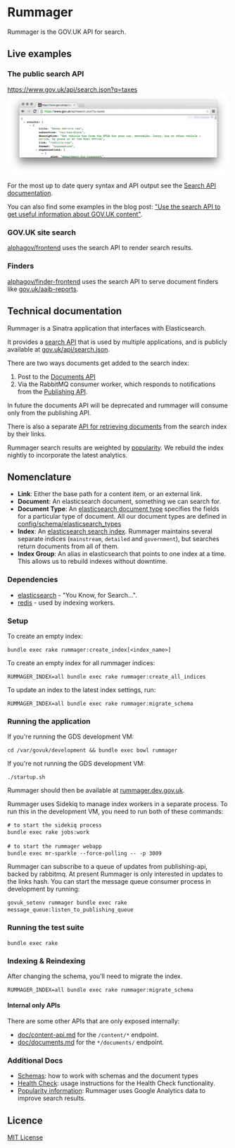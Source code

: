 # Rummager

Rummager is the GOV.UK API for search.

## Live examples

### The public search API
https://www.gov.uk/api/search.json?q=taxes
![Screenshot of API Response](doc/api-screenshot.png)

For the most up to date query syntax and API output see the [Search API documentation](https://docs.publishing.service.gov.uk/apis/search/search-api.html).

You can also find some examples in the blog post: ["Use the search API to get useful information about GOV.UK content"](https://gdsdata.blog.gov.uk/2016/05/26/use-the-search-api-to-get-useful-information-about-gov-uk-content/).

### GOV.UK site search

[alphagov/frontend](https://github.com/alphagov/frontend) uses the search API
to render search results.

### Finders
[alphagov/finder-frontend](https://github.com/alphagov/finder-frontend) uses
the search API to serve document finders like [gov.uk/aaib-reports](https://www.gov.uk/aaib-reports).

## Technical documentation

Rummager is a Sinatra application that interfaces with Elasticsearch.

It provides a [search API](doc/search-api.md) that is used by multiple
applications, and is publicly available at
[gov.uk/api/search.json](https://www.gov.uk/api/search.json?q=taxes).

There are two ways documents get added to the search index:

1. Post to the [Documents API](doc/documents.md)
2. Via the RabbitMQ consumer worker, which responds to notifications from the
	 [Publishing API](https://github.com/alphagov/publishing-api).

In future the documents API will be deprecated and rummager will consume only
from the publishing API.

There is also a separate [API for retrieving documents](doc/content-api.md)
from the search index by their links.

Rummager search results are weighted by [popularity](doc/popularity.md). We
rebuild the index nightly to incorporate the latest analytics.

## Nomenclature

- **Link**: Either the base path for a content item, or an external link.
- **Document**: An elasticsearch document, something we can search for.
- **Document Type**: An [elasticsearch document
	type](https://www.elastic.co/guide/en/elasticsearch/guide/current/mapping.html)
	specifies the fields for a particular type of document. All our document
	types are defined in
	[config/schema/elasticsearch_types](config/schema/elasticsearch_types)
- **Index**: An [elasticsearch search
	index](https://www.elastic.co/blog/what-is-an-elasticsearch-index). Rummager
	maintains several separate indices (`mainstream`, `detailed` and
	`government`), but searches return documents from all of them.
- **Index Group**: An alias in elasticsearch that points to one index at a
	time. This allows us to rebuild indexes without downtime.

### Dependencies

- [elasticsearch](https://github.com/elastic/elasticsearch) - "You Know, for Search...".
- [redis](https://github.com/redis/redis) - used by indexing workers.

### Setup

To create an empty index:

    bundle exec rake rummager:create_index[<index_name>]

To create an empty index for all rummager indices:

    RUMMAGER_INDEX=all bundle exec rake rummager:create_all_indices

To update an index to the latest index settings, run:

    RUMMAGER_INDEX=all bundle exec rake rummager:migrate_schema

### Running the application

If you're running the GDS development VM:

    cd /var/govuk/development && bundle exec bowl rummager

If you're not running the GDS development VM:

    ./startup.sh

Rummager should then be available at
[rummager.dev.gov.uk](http://rummager.dev.gov.uk/search.json?q=taxes).

Rummager uses Sidekiq to manage index workers in a separate process. To run
this in the development VM, you need to run both of these commands:

    # to start the sidekiq process
    bundle exec rake jobs:work

    # to start the rummager webapp
    bundle exec mr-sparkle --force-polling -- -p 3009

Rummager can subscribe to a queue of updates from publishing-api, backed by
rabbitmq.  At present Rummager is only interested in updates to the links hash.
You can start the message queue consumer process in development by running:

    govuk_setenv rummager bundle exec rake message_queue:listen_to_publishing_queue

### Running the test suite

    bundle exec rake

### Indexing & Reindexing

After changing the schema, you'll need to migrate the index.

    RUMMAGER_INDEX=all bundle exec rake rummager:migrate_schema

#### Internal only APIs

There are some other APIs that are only exposed internally:

- [doc/content-api.md](doc/content-api.md) for the `/content/*` endpoint.
- [doc/documents.md](doc/documents.md) for the `*/documents/` endpoint.


### Additional Docs

- [Schemas](doc/schemas.md): how to work with schemas and the document types
- [Health Check](doc/health-check.md): usage instructions for the Health Check
	functionality.
- [Popularity information](doc/popularity.md): Rummager uses Google Analytics
	data to improve search results.

## Licence

[MIT License](LICENCE.txt)
